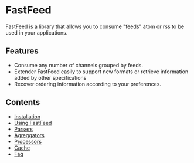 # FastFeed

FastFeed is a library that allows you to consume "feeds" atom or rss to be used in your applications.

## Features

+ Consume any number of channels grouped by feeds.
+ Extender FastFeed easily to support new formats or retrieve information added by other specifications
+ Recover ordering information according to your preferences.

## Contents

+ [Installation](https://github.com/FastFeed/FastFeed/blob/master/doc/en/install.md)
+ [Using FastFeed](https://github.com/FastFeed/FastFeed/blob/master/doc/en/use.md)
+ [Parsers](https://github.com/FastFeed/FastFeed/blob/master/doc/en/parsers.md)
+ [Agreggators](https://github.com/FastFeed/FastFeed/blob/master/doc/en/aggregators.md)
+ [Processors](https://github.com/FastFeed/FastFeed/blob/master/doc/en/processors.md)
+ [Cache](https://github.com/FastFeed/FastFeed/blob/master/doc/en/cache.md)
+ [Faq](https://github.com/FastFeed/FastFeed/blob/master/doc/en/faq.md)